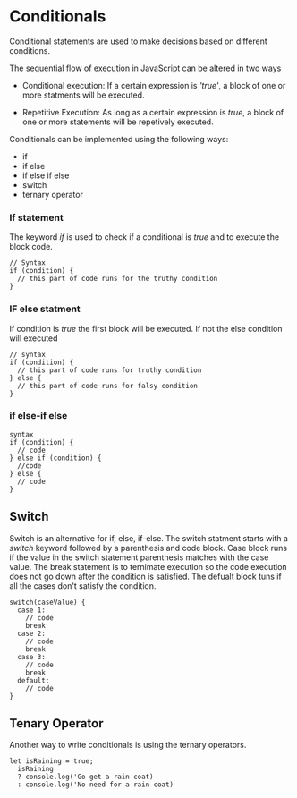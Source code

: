 # Conditionals

Conditional statements are used to make decisions based on different conditions. 

The sequential flow of execution in JavaScript can be altered in two ways
- Conditional execution: If a certain expression is *'true'*, a block of one or more statments will be executed.

- Repetitive Execution: As long as a certain expression is *true*, a block of one or more statements will be repetively executed.

Conditionals can be implemented using the following ways:

* if
* if else
* if else if else
* switch
* ternary operator

### If statement
The keyword *if* is used to check if a conditional is *true* and to execute the block code.

```
// Syntax
if (condition) {
  // this part of code runs for the truthy condition
}
```

### IF else statment
If condition is *true* the first block will be executed. If not the else condition will executed

```
// syntax
if (condition) {
  // this part of code runs for truthy condition
} else {
  // this part of code runs for falsy condition
}
```
### if else-if else

```
syntax
if (condition) {
  // code
} else if (condition) {
  //code
} else {
  // code
}

```

## Switch
Switch is an alternative for if, else, if-else. The switch statment starts with a *switch* keyword followed by a parenthesis and code block. Case block runs if the value in the switch statement parenthesis matches with the case value. The break statement is to ternimate execution so the code execution does not go down after the condition is satisfied. The defualt block tuns if all the cases don't satisfy the condition.

```
switch(caseValue) {
  case 1:
    // code
    break
  case 2:
    // code
    break
  case 3:
    // code
    break
  default:
    // code
}
```

## Tenary Operator
Another way to write conditionals is using the ternary operators.

```
let isRaining = true;
  isRaining
  ? console.log('Go get a rain coat)
  : console.log('No need for a rain coat)

```
  